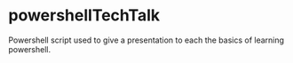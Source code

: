 # powershellTechTalk
Powershell script used to give a presentation to each the basics of learning powershell.
